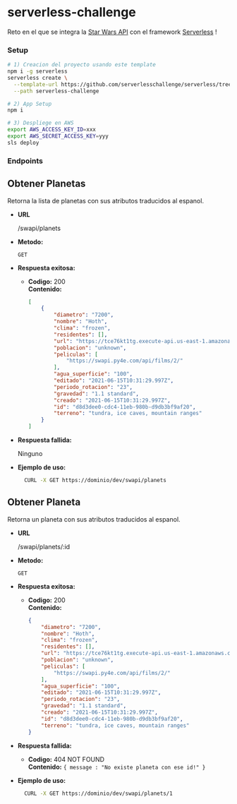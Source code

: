 # serverless-challenge

Reto en el que se integra la [Star Wars API](https://swapi.py4e.com/) con el framework [Serverless](https://serverless.com/) !

### Setup

```bash
# 1) Creacion del proyecto usando este template
npm i -g serverless
serverless create \
  --template-url https://github.com/serverlesschallenge/serverless/tree/main \
  --path serverless-challenge

# 2) App Setup
npm i

# 3) Despliege en AWS
export AWS_ACCESS_KEY_ID=xxx
export AWS_SECRET_ACCESS_KEY=yyy
sls deploy

```
### Endpoints
**Obtener Planetas**
----
  Retorna la lista de planetas con sus atributos traducidos al espanol.

* **URL**

  /swapi/planets

* **Metodo:**

  `GET`

* **Respuesta exitosa:**

  * **Codigo:** 200 <br />
    **Contenido:**
    ```json
    [
        {
            "diametro": "7200",
            "nombre": "Hoth",
            "clima": "frozen",
            "residentes": [],
            "url": "https://tce76kt1tg.execute-api.us-east-1.amazonaws.com/dev/swapi/planets/d8d3dee0-cdc4-11eb-980b-d9db3bf9af20",
            "poblacion": "unknown",
            "peliculas": [
                "https://swapi.py4e.com/api/films/2/"
            ],
            "agua_superficie": "100",
            "editado": "2021-06-15T10:31:29.997Z",
            "periodo_rotacion": "23",
            "gravedad": "1.1 standard",
            "creado": "2021-06-15T10:31:29.997Z",
            "id": "d8d3dee0-cdc4-11eb-980b-d9db3bf9af20",
            "terreno": "tundra, ice caves, mountain ranges"
        }
    ]
    ```
 
* **Respuesta fallida:**

  Ninguno

* **Ejemplo de uso:**

  ```bash
    CURL -X GET https://dominio/dev/swapi/planets
  ```
**Obtener Planeta**
----
  Retorna un planeta con sus atributos traducidos al espanol.

* **URL**

  /swapi/planets/:id

* **Metodo:**

  `GET`

* **Respuesta exitosa:**

  * **Codigo:** 200 <br />
    **Contenido:** 
    ```json
    {
        "diametro": "7200",
        "nombre": "Hoth",
        "clima": "frozen",
        "residentes": [],
        "url": "https://tce76kt1tg.execute-api.us-east-1.amazonaws.com/dev/swapi/planets/d8d3dee0-cdc4-11eb-980b-d9db3bf9af20",
        "poblacion": "unknown",
        "peliculas": [
            "https://swapi.py4e.com/api/films/2/"
        ],
        "agua_superficie": "100",
        "editado": "2021-06-15T10:31:29.997Z",
        "periodo_rotacion": "23",
        "gravedad": "1.1 standard",
        "creado": "2021-06-15T10:31:29.997Z",
        "id": "d8d3dee0-cdc4-11eb-980b-d9db3bf9af20",
        "terreno": "tundra, ice caves, mountain ranges"
    }
    ```
 
* **Respuesta fallida:**

  * **Codigo:** 404 NOT FOUND <br />
    **Contenido:** `{ message : "No existe planeta con ese id!" }`

* **Ejemplo de uso:**

  ```bash
    CURL -X GET https://dominio/dev/swapi/planets/1
  ```

